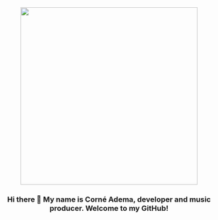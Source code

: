 <div id="header" align="center">
  <img src="https://corneadema.com/avatar.jpg" width="400"/>

### Hi there 👋 My name is Corné Adema, developer and music producer. Welcome to my GitHub!

<!--
**0xcorne/0xcorne** is a ✨ _special_ ✨ repository because its `README.md` (this file) appears on your GitHub profile.

Here are some ideas to get you started:

- 🔭 I’m currently working on ...
- 🌱 I’m currently learning ...
- 👯 I’m looking to collaborate on ...
- 🤔 I’m looking for help with ...
- 💬 Ask me about ...
- 📫 How to reach me: ...
- 😄 Pronouns: ...
- ⚡ Fun fact: ...
-->
